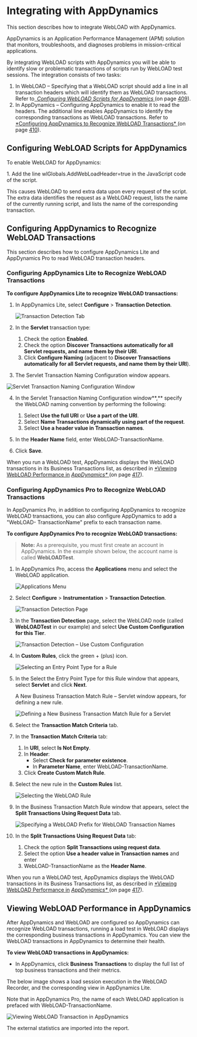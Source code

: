 ﻿# Integrating with AppDynamics

This section describes how to integrate WebLOAD with AppDynamics.

AppDynamics is an Application Performance Management (APM) solution that monitors, troubleshoots, and diagnoses problems in mission-critical applications.

By integrating WebLOAD scripts with AppDynamics you will be able to identify slow or problematic transactions of scripts run by WebLOAD test sessions. The integration consists of two tasks:

1. In WebLOAD – Specifying that a WebLOAD script should add a line in all transaction headers which will identify them as WebLOAD transactions. Refer to[` `*Configuring WebLOAD Scripts for AppDynamics* ](#_bookmark492)(on page [409](#_bookmark492)).
1. In AppDynamics – Configuring AppDynamics to enable it to read the headers. The additional line enables AppDynamics to identify the corresponding transactions as WebLOAD transactions. Refer to [*Configuring AppDynamics to Recognize WebLOAD](#_bookmark493)[ Transactions* ](#_bookmark493)(on page [410](#_bookmark493)).



## Configuring WebLOAD Scripts for AppDynamics

To enable WebLOAD for AppDynamics:

1\.	Add the line wlGlobals.AddWebLoadHeader=true in the JavaScript code of the script.

This causes WebLOAD to send extra data upon every request of the script. The extra data identifies the request as a WebLOAD request, lists the name of the currently running script, and lists the name of the corresponding transaction.



## Configuring AppDynamics to Recognize WebLOAD Transactions

This section describes how to configure AppDynamics Lite and AppDynamics Pro to read WebLOAD transaction headers.

### Configuring AppDynamics Lite to Recognize WebLOAD Transactions

**To configure AppDynamics Lite to recognize WebLOAD transactions:**

1. In AppDynamics Lite, select **Configure** > **Transaction Detection**.

   ![Transaction Detection Tab](../images/console_users_guide_3009.png)

2. In the **Servlet** transaction type:

   1. Check the option **Enabled**.
   2. Check the option **Discover Transactions automatically for all Servlet requests, and name them by their URI**.
   3. Click **Configure Naming** (adjacent to **Discover Transactions automatically for all Servlet requests, and name them by their URI**).


3. The Servlet Transaction Naming Configuration window appears.



![Servlet Transaction Naming Configuration Window](../images/console_users_guide_3010.png)



4. In the Servlet Transaction Naming Configuration window**,** specify the WebLOAD naming convention by performing the following:
   1. Select **Use the full URI** or **Use a part of the URI**.
   1. Select **Name Transactions dynamically using part of the request**.
   1. Select **Use a header value in Transaction names**.

5. In the **Header Name** field, enter WebLOAD-TransactionName.
6. Click **Save**.

When you run a WebLOAD test, AppDynamics displays the WebLOAD transactions in its Business Transactions list, as described in [*Viewing WebLOAD Performance in](#_bookmark496) *[AppDynamics* ](#_bookmark496)*(on page [417](#_bookmark496)).



### Configuring AppDynamics Pro to Recognize WebLOAD Transactions

In AppDynamics Pro, in addition to configuring AppDynamics to recognize WebLOAD transactions, you can also configure AppDynamics to add a "WebLOAD- TransactionName" prefix to each transaction name.

**To configure AppDynamics Pro to recognize WebLOAD transactions:**

> **Note:** As a prerequisite, you must first create an account in AppDynamics. In the example shown below, the account name is called **WebLOADTest**.

1. In AppDynamics Pro, access the **Applications** menu and select the WebLOAD application.

   ![Applications Menu](../images/console_users_guide_3012.jpeg)



2. Select **Configure** > **Instrumentation** > **Transaction Detection**.

   ![Transaction Detection Page](../images/console_users_guide_3013.jpeg)



3. In the **Transaction Detection** page, select the WebLOAD node (called **WebLOADTest** in our example) and select **Use Custom Configuration for this Tier**.

   ![Transaction Detection – Use Custom Configuration](../images/console_users_guide_3014.jpeg)

4. In **Custom Rules**, click the green + (plus) icon.

   ![Selecting an Entry Point Type for a Rule](../images/console_users_guide_3015.jpeg)

5. In the Select the Entry Point Type for this Rule window that appears, select **Servlet** and click **Next**.

   A New Business Transaction Match Rule – Servlet window appears, for defining a new rule.

   ![Defining a New Business Transaction Match Rule for a Servlet](../images/console_users_guide_3016.png)



6. Select the **Transaction Match Criteria** tab.
7. In the **Transaction Match Criteria** tab:
   1. In **URI**, select **Is Not Empty**.
   2. In **Header**:
      - Select **Check for parameter existence**.
      - In **Parameter Name**, enter WebLOAD-TransactionName.
   3. Click **Create Custom Match Rule**.

8. Select the new rule in the **Custom Rules** list.

   ![Selecting the WebLOAD Rule](../images/console_users_guide_3017.jpeg)



9. In the Business Transaction Match Rule window that appears, select the **Split Transactions Using Request Data** tab.

   ![Specifying a WebLOAD Prefix for WebLOAD Transaction Names](../images/console_users_guide_3018.jpeg)



10. In the **Split Transactions Using Request Data** tab:
    1. Check the option **Split Transactions using request data**.
    2. Select the option **Use a header value in Transaction names** and enter
    3. WebLOAD-TransactionName as the **Header Name**.

When you run a WebLOAD test, AppDynamics displays the WebLOAD transactions in its Business Transactions list, as described in [*Viewing WebLOAD Performance in](#_bookmark496) *[AppDynamics* ](#_bookmark496)*(on page [417](#_bookmark496)).



## Viewing WebLOAD Performance in AppDynamics

After AppDynamics and WebLOAD are configured so AppDynamics can recognize WebLOAD transactions, running a load test in WebLOAD displays the corresponding business transactions in AppDynamics. You can view the WebLOAD transactions in AppDynamics to determine their health.

**To view WebLOAD transactions in AppDynamics:**

- In AppDynamics, click **Business Transactions** to display the full list of top business transactions and their metrics.

The below image shows a load session execution in the WebLOAD Recorder, and the corresponding view in AppDynamics Lite.

Note that in AppDynamics Pro, the name of each WebLOAD application is prefaced with WebLOAD-TransactionName.

![Viewing WebLOAD Transaction in AppDynamics](../images/console_users_guide_3019.jpeg)



The external statistics are imported into the report.


